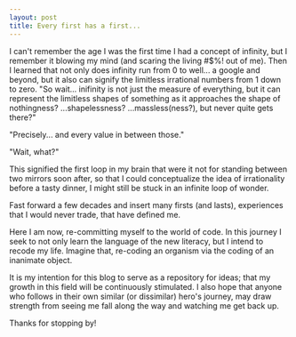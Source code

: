 ```yaml
---
layout: post
title: Every first has a first...
---
```


I can't remember the age I was the first time I had a concept of infinity, but I remember it blowing my mind (and scaring the living #$%! out of me).  Then I learned that not only does infinity run from 0 to well... a google and beyond, but it also can signify the limitless irrational numbers from 1 down to zero.  "So wait... inifinity is not just the measure of everything, but it can represent the limitless shapes of something as it approaches the shape of nothingness? ...shapelessness? ...massless(ness?), but never quite gets there?"

"Precisely... and every value in between those."

"Wait, what?"

This signified the first loop in my brain that were it not for standing between two mirrors soon after, so that I could conceptualize the idea of irrationality before a tasty dinner, I might still be stuck in an infinite loop of wonder.

Fast forward a few decades and insert many firsts (and lasts), experiences that I would never trade, that have defined me.

Here I am now, re-committing myself to the world of code.  In this journey I seek to not only learn the language of the new literacy, but I intend to recode my life.  Imagine that, re-coding an organism via the coding of an inanimate object.  


It is my intention for this blog to serve as a repository for ideas; that my growth in this field will be continuously stimulated.  I also hope that anyone who follows in their own similar (or dissimilar) hero's journey, may draw strength from seeing me fall along the way and watching me get back up.
  
Thanks for stopping by!
